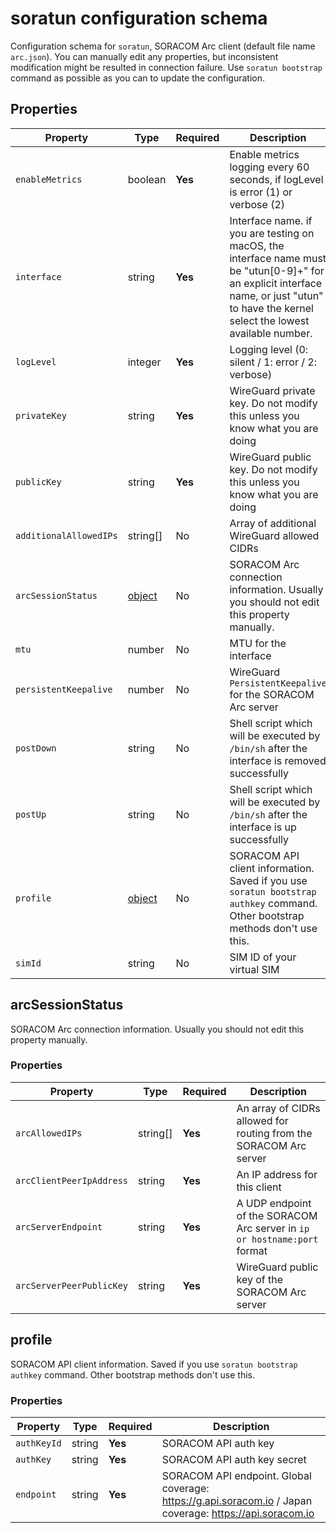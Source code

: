 # soratun configuration schema

Configuration schema for `soratun`, SORACOM Arc client (default file name `arc.json`). You can manually edit any properties, but inconsistent modification might be resulted in connection failure. Use `soratun bootstrap` command as possible as you can to update the configuration.

## Properties

| Property               | Type                        | Required | Description                                                                                                                                                                                |
|------------------------|-----------------------------|----------|--------------------------------------------------------------------------------------------------------------------------------------------------------------------------------------------|
| `enableMetrics`        | boolean                     | **Yes**  | Enable metrics logging every 60 seconds, if logLevel is error (1) or verbose (2)                                                                                                           |
| `interface`            | string                      | **Yes**  | Interface name. if you are testing on macOS, the interface name must be "utun[0-9]+" for an explicit interface name, or just "utun" to have the kernel select the lowest available number. |
| `logLevel`             | integer                     | **Yes**  | Logging level (0: silent / 1: error / 2: verbose)                                                                                                                                          |
| `privateKey`           | string                      | **Yes**  | WireGuard private key. Do not modify this unless you know what you are doing                                                                                                               |
| `publicKey`            | string                      | **Yes**  | WireGuard public key. Do not modify this unless you know what you are doing                                                                                                                |
| `additionalAllowedIPs` | string[]                    | No       | Array of additional WireGuard allowed CIDRs                                                                                                                                                |
| `arcSessionStatus`     | [object](#arcsessionstatus) | No       | SORACOM Arc connection information. Usually you should not edit this property manually.                                                                                                    |
| `mtu`                  | number                      | No       | MTU for the interface                                                                                                                                                                      |
| `persistentKeepalive`  | number                      | No       | WireGuard `PersistentKeepalive` for the SORACOM Arc server                                                                                                                                 |
| `postDown`             | string                      | No       | Shell script which will be executed by `/bin/sh` after the interface is removed successfully                                                                                               |
| `postUp`               | string                      | No       | Shell script which will be executed by `/bin/sh` after the interface is up successfully                                                                                                    |
| `profile`              | [object](#profile)          | No       | SORACOM API client information. Saved if you use `soratun bootstrap authkey` command. Other bootstrap methods don't use this.                                                              |
| `simId`                | string                      | No       | SIM ID of your virtual SIM                                                                                                                                                                 |

## arcSessionStatus

SORACOM Arc connection information. Usually you should not edit this property manually.

### Properties

| Property                 | Type     | Required | Description                                                              |
|--------------------------|----------|----------|--------------------------------------------------------------------------|
| `arcAllowedIPs`          | string[] | **Yes**  | An array of CIDRs allowed for routing from the SORACOM Arc server        |
| `arcClientPeerIpAddress` | string   | **Yes**  | An IP address for this client                                            |
| `arcServerEndpoint`      | string   | **Yes**  | A UDP endpoint of the SORACOM Arc server in `ip or hostname:port` format |
| `arcServerPeerPublicKey` | string   | **Yes**  | WireGuard public key of the SORACOM Arc server                           |

## profile

SORACOM API client information. Saved if you use `soratun bootstrap authkey` command. Other bootstrap methods don't use this.

### Properties

| Property    | Type   | Required | Description                                                                                              |
|-------------|--------|----------|----------------------------------------------------------------------------------------------------------|
| `authKeyId` | string | **Yes**  | SORACOM API auth key                                                                                     |
| `authKey`   | string | **Yes**  | SORACOM API auth key secret                                                                              |
| `endpoint`  | string | **Yes**  | SORACOM API endpoint. Global coverage: https://g.api.soracom.io / Japan coverage: https://api.soracom.io |

